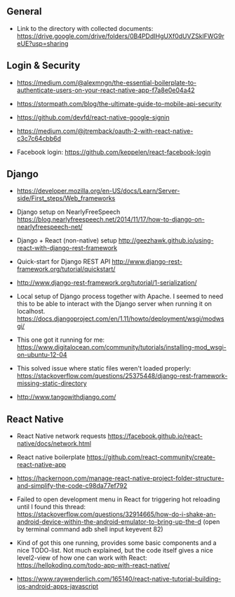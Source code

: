 

## General

- Link to the directory with collected documents: https://drive.google.com/drive/folders/0B4PDdIHgUXf0dUVZSklFWG9reUE?usp=sharing

## Login & Security

- https://medium.com/@alexmngn/the-essential-boilerplate-to-authenticate-users-on-your-react-native-app-f7a8e0e04a42

- https://stormpath.com/blog/the-ultimate-guide-to-mobile-api-security

- https://github.com/devfd/react-native-google-signin

- https://medium.com/@jtremback/oauth-2-with-react-native-c3c7c64cbb6d

- Facebook login: https://github.com/keppelen/react-facebook-login

## Django

- https://developer.mozilla.org/en-US/docs/Learn/Server-side/First_steps/Web_frameworks

- Django setup on NearlyFreeSpeech https://blog.nearlyfreespeech.net/2014/11/17/how-to-django-on-nearlyfreespeech-net/

- Django + React (non-native) setup http://geezhawk.github.io/using-react-with-django-rest-framework

- Quick-start for Django REST API http://www.django-rest-framework.org/tutorial/quickstart/

- http://www.django-rest-framework.org/tutorial/1-serialization/

- Local setup of Django process together with Apache. I seemed to need this to be able to interact with the Django server when running it on localhost. https://docs.djangoproject.com/en/1.11/howto/deployment/wsgi/modwsgi/

- This one got it running for me: https://www.digitalocean.com/community/tutorials/installing-mod_wsgi-on-ubuntu-12-04

- This solved issue where static files weren't loaded properly: https://stackoverflow.com/questions/25375448/django-rest-framework-missing-static-directory

- http://www.tangowithdjango.com/

## React Native

- React Native network requests https://facebook.github.io/react-native/docs/network.html

- React native boilerplate https://github.com/react-community/create-react-native-app

- https://hackernoon.com/manage-react-native-project-folder-structure-and-simplify-the-code-c98da77ef792

- Failed to open development menu in React for triggering hot reloading until I found this thread: https://stackoverflow.com/questions/32914665/how-do-i-shake-an-android-device-within-the-android-emulator-to-bring-up-the-d (open by terminal command adb shell input keyevent 82)

- Kind of got this one running, provides some basic components and a nice TODO-list. Not much explained, but the code itself gives a nice level2-view of how one can work with React: https://hellokoding.com/todo-app-with-react-native/

- https://www.raywenderlich.com/165140/react-native-tutorial-building-ios-android-apps-javascript
